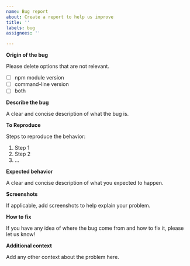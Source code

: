 ```yaml
---
name: Bug report
about: Create a report to help us improve
title: ''
labels: bug
assignees: ''

---
```


**Origin of the bug**

Please delete options that are not relevant.
- [ ] npm module version
- [ ] command-line version
- [ ] both

**Describe the bug**

A clear and concise description of what the bug is.

**To Reproduce**

Steps to reproduce the behavior:
1. Step 1
2. Step 2
3. ...

**Expected behavior**

A clear and concise description of what you expected to happen.

**Screenshots**

If applicable, add screenshots to help explain your problem.

**How to fix**

If you have any idea of where the bug come from and how to fix it, please let us know!

**Additional context**

Add any other context about the problem here.
